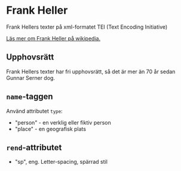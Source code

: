 # Frank Heller

Frank Hellers texter på xml-formatet TEI (Text Encoding Initiative)

[Läs mer om Frank Heller på wikipedia.](https://sv.wikipedia.org/wiki/Frank_Heller)

## Upphovsrätt
Frank Hellers texter har fri upphovsrätt, så det är mer än 70 år sedan Gunnar Serner dog.

## `name`-taggen
Använd attributet `type`:
* "person" - en verklig eller fiktiv person
* "place" - en geografisk plats

## `rend`-attributet
* "sp", eng. Letter-spacing, spärrad stil

